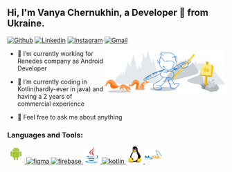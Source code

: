 ## Hi, I'm Vanya Chernukhin, a Developer 🚀 from Ukraine.

[![Github](https://img.shields.io/badge/-Github-000?style=flat&logo=Github&logoColor=white)](https://github.com/arch3nemy)
[![Linkedin](https://img.shields.io/badge/-LinkedIn-blue?style=flat&logo=Linkedin&logoColor=white)](https://www.linkedin.com/in/vanya-chernukhin-1a180b254/)
[![Instagram](https://img.shields.io/badge/-Instagram-c13584?style=flat&labelColor=c13584&logo=instagram&logoColor=white)](https://www.instagram.com/vanya_chernukhin/)
[![Gmail](https://img.shields.io/badge/-Gmail-c14438?style=flat&logo=Gmail&logoColor=white)](mailto:ialacritydev@gmail.com)

<img width="55%" align="right" alt="Github" src="https://raw.githubusercontent.com/arch3nemy/.github/master/resources/git-header.svg" />

- 🌱 I’m currently working for Renedes company as Android Developer

- 🌱 I’m currently coding in Kotlin(hardly-ever in java) and having a 2 years of commercial experience

- 💬 Feel free to ask me about anything

<h3 align="left">Languages and Tools:</h3>
<p align="left"> <a href="https://developer.android.com" target="_blank" rel="noreferrer"> <img src="https://raw.githubusercontent.com/devicons/devicon/master/icons/android/android-original-wordmark.svg" alt="android" width="40" height="40"/> </a> <a href="https://www.figma.com/" target="_blank" rel="noreferrer"> <img src="https://www.vectorlogo.zone/logos/figma/figma-icon.svg" alt="figma" width="40" height="40"/> </a> <a href="https://firebase.google.com/" target="_blank" rel="noreferrer"> <img src="https://www.vectorlogo.zone/logos/firebase/firebase-icon.svg" alt="firebase" width="40" height="40"/> </a> <a href="https://www.java.com" target="_blank" rel="noreferrer"> <img src="https://raw.githubusercontent.com/devicons/devicon/master/icons/java/java-original.svg" alt="java" width="40" height="40"/> </a> <a href="https://kotlinlang.org" target="_blank" rel="noreferrer"> <img src="https://www.vectorlogo.zone/logos/kotlinlang/kotlinlang-icon.svg" alt="kotlin" width="40" height="40"/> </a> <a href="https://www.linux.org/" target="_blank" rel="noreferrer"> <img src="https://raw.githubusercontent.com/devicons/devicon/master/icons/linux/linux-original.svg" alt="linux" width="40" height="40"/> </a> <a href="https://www.mysql.com/" target="_blank" rel="noreferrer"> <img src="https://raw.githubusercontent.com/devicons/devicon/master/icons/mysql/mysql-original-wordmark.svg" alt="mysql" width="40" height="40"/> </a> </p>
